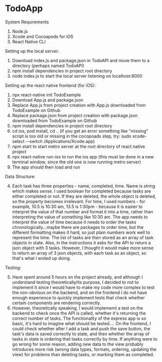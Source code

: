 # TodoApp

System Requirements
1. Node.js
2. Xcode and Cocoapods for iOS
3. React Native CLI

Setting up the local server:
1. Download index.js and package.json in TodoAPI and move them to a directory (perhaps named TodoAPI)
2. npm install dependencies in project root directory
3. node index.js to start the local server listening on localhost:8000

Setting up the react native frontend (for iOS):
1. npx react-native init TodoExample
2. Download App.js and package.json
3. Replace App.js from project creation with App.js downloaded from TodoExample on Github
4. Replace package.json from project creation with package.json downloaded from TodoExample on Github
5. npm install dependencies in project root directory
6. cd ios, pod install, cd ..   (if you get an error something like "missing" script is too old or missing in the cocopoads step, try: sudo xcode-select --switch /Applications/Xcode.app)
7. npm start to start metro server at the root directory of react native project
8. npx react-native run-ios to run the ios app (this must be done in a new terminal window, since the old one is now running metro server)
9. The app should then load and run


Data Structure:

4. Each task has three properties - name, completed, time. Name is string which makes sense. I used boolean for completed because tasks are either completed or not. If they are deleted, the whole object is deleted, so the property becomes irrelevant. For time, I used numbers - for example, 10.5 is 10:30 am, 13.5 is 1:30pm - because it is easier to interpret the value of that number and format it into a time, rather than interpreting the value of something like 10:30 am. The app needs to interpret the value of time because it needs to order the tasks chronologically...maybe there are packages to order time, but the different formatting makes it hard, so just plain numbers work well to represent the time. The list of tasks are then stored as an array of task objects in state. Also, in the instructions it asks for the API to return a json object with 3 tasks. However, I thought it would make more sense to return an array of 3 json objects, with each task as an object, so that's what I ended up doing.

Testing:

5. Have spent around 5 hours on the project already, and although I understand testing theoretically/its purpose, I decided to not to implement it since I would have to make my code more complex to test the non-obvious on the backend, and on the frontend I do not have enough experience to quickly implement tests that check whether certain components are rendering correctly.
6. However, theoretically speaking, I would implememt a test on the backend to check once the API is called, whether it's returning the correct number of tasks. The functionality of the express app is so basic, it's hard to imagine what should be tested.... On the frontend, I could check whether after I add a task and push the save button, the task's data is saved correctly to state, and then whether the array of tasks in state is ordering thet tasks correctly by time. If anything were to go wrong for some reason, adding new data to the view probably introduces more risk (wrong data types, formats, ordering, updating the view) for problems than deleting tasks, or marking them as completed.
